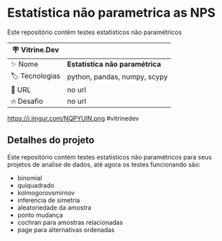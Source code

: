 # Estatística não parametrica as NPS

Este repositório contém testes estatisticos não paramétricos

| :placard: Vitrine.Dev |     |
| -------------  | --- |
| :sparkles: Nome        | **Estatistica não paramétrica**
| :label: Tecnologias | python, pandas, numpy, scypy
| :rocket: URL         | no url
| :fire: Desafio     | no url

https://i.imgur.com/NQPYUIN.png #vitrinedev

## Detalhes do projeto

Este repositório contém testes estatisticos não paramétricos para seus projetos de analise de dados, até agora os testes funcionando são:
- binomial
- quiquadrado
- kolmogorovsmirnov
- inferencia de simetria
- aleatoriedade da amostra
- ponto mudança
- cochran para amostras relacionadas
- page para alternativas ordenadas
